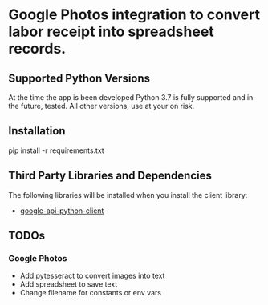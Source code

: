 # Google Photos integration to convert labor receipt into spreadsheet records.

## Supported Python Versions
At the time the app is been developed Python 3.7 is fully supported and in the future, tested.
All other versions, use at your on risk.

## Installation
pip install -r requirements.txt

## Third Party Libraries and Dependencies

The following libraries will be installed when you install the client library:

* [google-api-python-client](https://github.com/googleapis/google-api-python-client)

## TODOs

### Google Photos
* Add pytesseract to convert images into text
* Add spreadsheet to save text
* Change filename for constants or env vars 